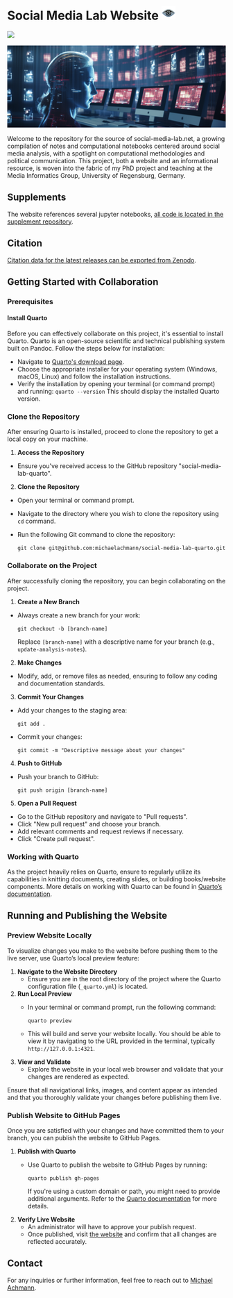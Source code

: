 # Social Media Lab Website ![Social Media Lab Banner](images/favicon-32x32.png)
 [![](https://zenodo.org/badge/DOI/10.5281/zenodo.10039756.svg)](https://doi.org/10.5281/zenodo.10039756)

![Social Media Lab Banner](images/banner2.png)

Welcome to the repository for the source of social-media-lab.net, a growing compilation of notes and computational notebooks centered around social media analysis, with a spotlight on computational methodologies and political communication. This project, both a website and an informational resource, is woven into the fabric of my PhD project and teaching at the Media Informatics Group, University of Regensburg, Germany.

## Supplements

The website references several jupyter notebooks, [all code is located in the supplement repository](https://github.com/michaelachmann/social-media-lab).

## Citation

[Citation data for the latest releases can be exported from Zenodo](https://zenodo.org/records/10039756).

## Getting Started with Collaboration

### Prerequisites

#### Install Quarto

Before you can effectively collaborate on this project, it's essential to install Quarto. Quarto is an open-source scientific and technical publishing system built on Pandoc. Follow the steps below for installation:

-   Navigate to [Quarto's download page](https://quarto.org/docs/getting-started/installation.html).
-   Choose the appropriate installer for your operating system (Windows, macOS, Linux) and follow the installation instructions.
-   Verify the installation by opening your terminal (or command prompt) and running: `quarto --version` This should display the installed Quarto version.

### Clone the Repository

After ensuring Quarto is installed, proceed to clone the repository to get a local copy on your machine.

1.  **Access the Repository**

-   Ensure you've received access to the GitHub repository "social-media-lab-quarto".

2.  **Clone the Repository**

-   Open your terminal or command prompt.

-   Navigate to the directory where you wish to clone the repository using `cd` command.

-   Run the following Git command to clone the repository:

    ```         
    git clone git@github.com:michaelachmann/social-media-lab-quarto.git
    ```

### Collaborate on the Project

After successfully cloning the repository, you can begin collaborating on the project.

1.  **Create a New Branch**

-   Always create a new branch for your work:

    ```         
    git checkout -b [branch-name]
    ```

    Replace `[branch-name]` with a descriptive name for your branch (e.g., `update-analysis-notes`).

2.  **Make Changes**

-   Modify, add, or remove files as needed, ensuring to follow any coding and documentation standards.

3.  **Commit Your Changes**

-   Add your changes to the staging area:

    ```         
    git add .
    ```

-   Commit your changes:

    ```         
    git commit -m "Descriptive message about your changes"
    ```

4.  **Push to GitHub**

-   Push your branch to GitHub:

    ```         
    git push origin [branch-name]
    ```

5.  **Open a Pull Request**

-   Go to the GitHub repository and navigate to "Pull requests".
-   Click "New pull request" and choose your branch.
-   Add relevant comments and request reviews if necessary.
-   Click "Create pull request".

### Working with Quarto

As the project heavily relies on Quarto, ensure to regularly utilize its capabilities in knitting documents, creating slides, or building books/website components. More details on working with Quarto can be found in [Quarto’s documentation](https://quarto.org/docs/intro.html).

## Running and Publishing the Website

### Preview Website Locally

To visualize changes you make to the website before pushing them to the live server, use Quarto’s local preview feature:

1.  **Navigate to the Website Directory**
    -   Ensure you are in the root directory of the project where the Quarto configuration file (`_quarto.yml`) is located.
2.  **Run Local Preview**
    -   In your terminal or command prompt, run the following command:

        ```         
        quarto preview
        ```

    -   This will build and serve your website locally. You should be able to view it by navigating to the URL provided in the terminal, typically `http://127.0.0.1:4321`.
3.  **View and Validate**
    -   Explore the website in your local web browser and validate that your changes are rendered as expected.

Ensure that all navigational links, images, and content appear as intended and that you thoroughly validate your changes before publishing them live.

### Publish Website to GitHub Pages

Once you are satisfied with your changes and have committed them to your branch, you can publish the website to GitHub Pages.

1.  **Publish with Quarto**
    -   Use Quarto to publish the website to GitHub Pages by running:

        ```         
        quarto publish gh-pages
        ```

        If you're using a custom domain or path, you might need to provide additional arguments. Refer to the [Quarto documentation](https://quarto.org/docs/publishing/github-pages.html) for more details.
2.  **Verify Live Website**
    -   An administrator will have to approve your publish request.
    -   Once published, visit [the website](https://social-media-lab.net/) and confirm that all changes are reflected accurately.

## Contact

For any inquiries or further information, feel free to reach out to [Michael Achmann](mailto:michael.achmann@informatik.uni-regensburg.de).